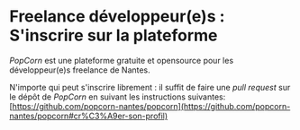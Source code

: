 # Freelance développeur(e)s : S'inscrire sur la plateforme

_PopCorn_ est une plateforme gratuite et opensource pour les développeur(e)s freelance de Nantes.

N'importe qui peut s'inscrire librement : il suffit de faire une _pull request_ sur le dépôt de _PopCorn_ en suivant les instructions suivantes: [https://github.com/popcorn-nantes/popcorn](https://github.com/popcorn-nantes/popcorn#cr%C3%A9er-son-profil)
